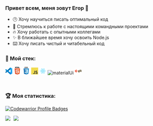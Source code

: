 ### Привет всем, меня зовут Егор 👋

* 🕑 Хочу научиться писать оптимальный код
* 🎯 Стремлюсь к работе с настоящими командными проектами
* 🔥 Хочу работать с опытными коллегами
* ✨ В ближайшее время хочу освоить Node.js
* ⌨️ Хочу писать чистый и читабельный код

### 🔨 Мой стек:

<p>
<img src="https://raw.githubusercontent.com/github/explore/80688e429a7d4ef2fca1e82350fe8e3517d3494d/topics/visual-studio-code/visual-studio-code.png" alt="VS Code" height="22">
<img src="https://raw.githubusercontent.com/github/explore/80688e429a7d4ef2fca1e82350fe8e3517d3494d/topics/html/html.png" alt="HTML" height="24">
<img src="https://raw.githubusercontent.com/github/explore/80688e429a7d4ef2fca1e82350fe8e3517d3494d/topics/css/css.png" alt="CSS" height="24" >
<img src="https://raw.githubusercontent.com/github/explore/80688e429a7d4ef2fca1e82350fe8e3517d3494d/topics/javascript/javascript.png" alt="Javascript" height="22">
<img src="https://raw.githubusercontent.com/github/explore/80688e429a7d4ef2fca1e82350fe8e3517d3494d/topics/react/react.png" alt="React" height="22">
<img src="https://camo.githubusercontent.com/306dedb9426f1d93a981d305a0a18164932ece8dca4d5fd820b1d3c36625b218/68747470733a2f2f6d75692e636f6d2f7374617469632f6c6f676f2e737667" alt="materialUi" height="24">
<img src="https://raw.githubusercontent.com/github/explore/80688e429a7d4ef2fca1e82350fe8e3517d3494d/topics/git/git.png" alt="git" height="22">

</p>
<br />

### :trophy: Моя статистика:
[![Codewarrior Profile Badges](https://www.codewars.com/users/egtalovikov/badges/large)](https://www.codewars.com/users/egtalovikov)


<div>
<a href="https://github-readme-stats.vercel.app/api?username=egtalovikov&hide=contribs&show_icons=true">
  <img  align="left" height="130" style="margin-right: 10px" src="https://github-readme-stats.vercel.app/api?username=egtalovikov&hide=contribs&show_icons=true" />
</a>
<a href="https://github-readme-stats.vercel.app/api/top-langs/?username=egtalovikov&layout=compact">
  <img align="left" height="130" src="https://github-readme-stats.vercel.app/api/top-langs/?username=egtalovikov&layout=compact" />
</a>
</div>